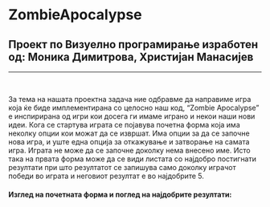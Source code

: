 # ZombieApocalypse
<h2>Проект по Визуелно програмирање изработен од: Моника Димитрова, Христијан Манасијев</h2>
<hr> 
<br>
<p>
За тема на нашата проектна задача ние одбравме да направиме игра која ќе биде имплементирана со целосно наш код, “Zombie Apocalypse” e инспириранa од игри кои досега ги имаме играно и некои наши нови идеи.  Кога се стартува играта се појавува почетна форма која има неколку опции кои можат да се извршат. Има опции за да се започне нова игра, и уште една опција за откажување и затвoрање на самата игра. Играта не може да се започне доколку нема внесено име. Исто така на првата форма може да се види листата со најдобро постигнати резултати при што резултатот се запишува само доколку играчот победи во играта и неговиот резултат е во најдобрите 5.
</p>
<h4>
Изглед на почетната форма и поглед на најдобрите резултати:
</h4>
